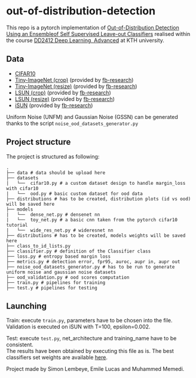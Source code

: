 # out-of-distribution-detection

This repo is a pytorch implementation of [Out-of-Distribution Detection Using an Ensembleof Self Supervised Leave-out Classifiers](https://arxiv.org/pdf/1809.03576.pdf) 
realised within the course [DD2412 Deep Learning, Advanced](https://www.kth.se/student/kurser/kurs/DD2412?l=en) at KTH university.

## Data

* [CIFAR10](https://course.fast.ai/datasets)
* [Tiny-ImageNet (crop)](https://www.dropbox.com/s/avgm2u562itwpkl/Imagenet.tar.gz) (provided by [fb-research](https://github.com/facebookresearch/odin))
* [Tiny-ImageNet (resize)](https://www.dropbox.com/s/kp3my3412u5k9rl/Imagenet_resize.tar.gz) (provided by [fb-research](https://github.com/facebookresearch/odin))
* [LSUN (crop)](https://www.dropbox.com/s/fhtsw1m3qxlwj6h/LSUN.tar.gz) (provided by [fb-research](https://github.com/facebookresearch/odin))
* [LSUN (resize)](https://www.dropbox.com/s/moqh2wh8696c3yl/LSUN_resize.tar.gz) (provided by [fb-research](https://github.com/facebookresearch/odin))
* [iSUN](https://www.dropbox.com/s/ssz7qxfqae0cca5/iSUN.tar.gz) (provided by [fb-research](https://github.com/facebookresearch/odin))

Uniform Noise (UNFM) and Gaussian Noise (GSSN) can be generated thanks to the script ```noise_ood_datasets_generator.py```

## Project structure

The project is structured as following:

```code
.
├── data # data should be upload here
├── datasets
|   └──  cifar10.py # a custom dataset design to handle margin_loss with cifar10
|   └──  ood.py # basic custom dataset for ood data
├── distributions # has to be created, distribution plots (id vs ood) will be saved here
├── models
|   └──  dense_net.py # densenet nn
|   └──  toy_net.py # a basic cnn taken from the pytorch cifar10 tutorial
|   └──  wide_res_net.py # wideresnet nn
├── distributions # has to be created, models weights will be saved here
├── class_to_id_lists.py
├── classifier.py # definition of the Classifier class
├── loss.py # entropy based margin loss
├── metrics.py # detection error, fpr95, auroc, aupr in, aupr out
├── noise_ood_datasets_generator.py # has to be run to generate uniform noise and gaussian noise datasets
├── ood_validation.py # ood scores computation
├── train.py # pipelines for training
├── test.y # pipelines for testing
```

## Launching

Train: execute ```train.py```, parameters have to be chosen into the file.  
Validation is executed on iSUN with T=100, epsilon=0.002.

Test: execute ```test.py```, net_architecture and training_name have to be consistent.  
The results have been obtained by executing this file as is.
The best classifiers set weights are available [here](https://drive.google.com/file/d/1X1DpJj4dvZNggJtHs4MGXeHS-cOuLhmi/view?usp=sharing).

Project made by Simon Lembeye, Emile Lucas and Muhammed Memedi.